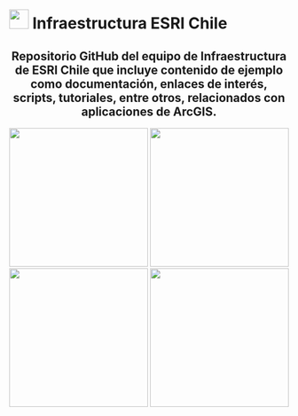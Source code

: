 #   <img src="https://yt3.ggpht.com/a/AATXAJwLs_9uMMY1ky9UJG5Wa85aKRF0l__7lRwjsg=s900-c-k-c0xffffffff-no-rj-mo" width="35"/> Infraestructura ESRI Chile

<div id="header" align="center">
  <h2>Repositorio GitHub del equipo de Infraestructura de ESRI Chile que incluye contenido de ejemplo como documentación, enlaces de interés, scripts, tutoriales, entre otros, relacionados con aplicaciones de ArcGIS.</h2>
    <img src="https://www.esri.com/about/newsroom/wp-content/uploads/2022/03/construction-waste-wherenext-article-1920x10809-1.jpg" width="250"/> <img src="https://www.esri.com/content/dam/esrisites/en-us/infrastructure-management/assets/infrastructure-management-overview-tab-2.png" width="250"/> <img src="https://www.esri.com/content/dam/esrisites/en-us/infrastructure-management/assets/infrastructure-management-overview-tab-transportation.png" width="250"/> <img src="https://www.esri.com/content/dam/esrisites/en-us/infrastructure-management/assets/infrastructure-management-solar-infrastructure-secondary.jpg" width="250"/>
</div>
